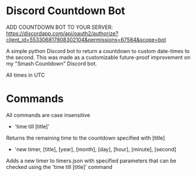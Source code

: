 # Discord Countdown Bot
ADD COUNTDOWN BOT TO YOUR SERVER: https://discordapp.com/api/oauth2/authorize?client_id=553306817808302104&permissions=67584&scope=bot

A simple python Discord bot to return a countdown to custom date-times to the second.
This was made as a customizable future-proof improvement on my "Smash Countdown" Discord bot.

All times in UTC


# Commands
All commands are case insensitive

* 'time till [title]'

Returns the remaining time to the countdown specified with [title]



* 'new timer, [title], [year], [month], [day], [hour], [minute], [second]

Adds a new timer to timers.json with specified parameters that can be checked using the 'time till [title]' command

